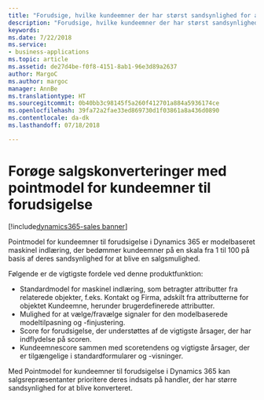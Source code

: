 ```yaml
---
title: "Forudsige, hvilke kundeemner der har størst sandsynlighed for at blive kvalificeret til salgsmuligheder"
description: "Forudsige, hvilke kundeemner der har størst sandsynlighed for at blive kvalificeret til salgsmuligheder"
keywords: 
ms.date: 7/22/2018
ms.service:
- business-applications
ms.topic: article
ms.assetid: de27d4be-f0f8-4151-8ab1-96e3d89a2637
author: MargoC
ms.author: margoc
manager: AnnBe
ms.translationtype: HT
ms.sourcegitcommit: 0b40bb3c98145f5a260f412701a884a5936174ce
ms.openlocfilehash: 39fa72a2fae33ed869730d1f03861a8a436d0890
ms.contentlocale: da-dk
ms.lasthandoff: 07/18/2018

---
```


# <a name="increase-sales-conversions-with-predictive-lead-scoring"></a>Forøge salgskonverteringer med pointmodel for kundeemner til forudsigelse

[!include[dynamics365-sales banner](../includes/dynamics365-sales.md)]





Pointmodel for kundeemner til forudsigelse i Dynamics 365 er modelbaseret maskinel indlæring, der bedømmer kundeemner på en skala fra 1 til 100 på basis af deres sandsynlighed for at blive en salgsmulighed. 

Følgende er de vigtigste fordele ved denne produktfunktion: 

-  Standardmodel for maskinel indlæring, som betragter attributter fra relaterede objekter, f.eks. Kontakt og Firma, adskilt fra attributterne for objektet Kundeemne, herunder brugerdefinerede attributter. 
-  Mulighed for at vælge/fravælge signaler for den modelbaserede modeltilpasning og -finjustering. 
-  Score for forudsigelse, der understøttes af de vigtigste årsager, der har indflydelse på scoren. 
-  Kundeemnescore sammen med scoretendens og vigtigste årsager, der er tilgængelige i standardformularer og -visninger. 

Med Pointmodel for kundeemner til forudsigelse i Dynamics 365 kan salgsrepræsentanter prioritere deres indsats på handler, der har større sandsynlighed for at blive konverteret. 

